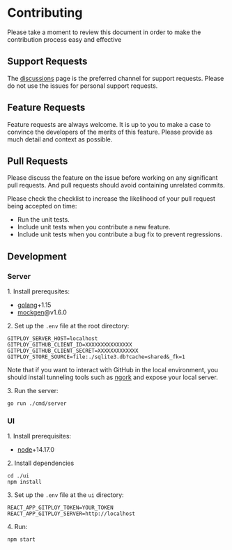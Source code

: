 # Contributing

Please take a moment to review this document in order to make the contribution process easy and effective

## Support Requests

The [discussions](https://github.com/gitploy-io/gitploy/discussions) page is the preferred channel for support requests. Please do not use the issues for personal support requests.

## Feature Requests

Feature requests are always welcome. It is up to you to make a case to convince the developers of the merits of this feature. Please provide as much detail and context as possible.

## Pull Requests

Please discuss the feature on the issue before working on any significant pull requests. And pull requests should avoid containing unrelated commits.

Please check the checklist to increase the likelihood of your pull request being accepted on time:

* Run the unit tests.
* Include unit tests when you contribute a new feature.
* Include unit tests when you contribute a bug fix to prevent regressions.

## Development

### Server

1\. Install prerequsites:

* [golang](https://golang.org/dl/)+1.15
* [mockgen](https://github.com/golang/mock)@v1.6.0

2\. Set up the `.env` file at the root directory: 

```
GITPLOY_SERVER_HOST=localhost
GITPLOY_GITHUB_CLIENT_ID=XXXXXXXXXXXXXXX
GITPLOY_GITHUB_CLIENT_SECRET=XXXXXXXXXXXXX
GITPLOY_STORE_SOURCE=file:./sqlite3.db?cache=shared&_fk=1
```

Note that if you want to interact with GitHub in the local environment, you should install tunneling tools such as [ngork](https://ngrok.com/) and expose your local server.

3\. Run the server:

```
go run ./cmd/server
```

### UI

1\. Install prerequisites:

* [node](https://nodejs.org/ko/download/)+14.17.0

2\. Install dependencies

```
cd ./ui
npm install
```

3\. Set up the `.env` file at the `ui` directory:

```
REACT_APP_GITPLOY_TOKEN=YOUR_TOKEN
REACT_APP_GITPLOY_SERVER=http://localhost
```

4\. Run:

```
npm start
```
